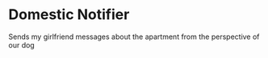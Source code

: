 # Domestic Notifier

Sends my girlfriend messages about the apartment from the perspective of our dog
